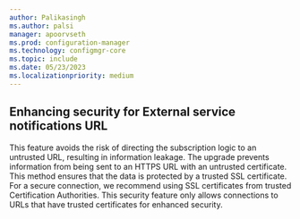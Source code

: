 ```yaml
---
author: Palikasingh
ms.author: palsi
manager: apoorvseth
ms.prod: configuration-manager
ms.technology: configmgr-core
ms.topic: include
ms.date: 05/23/2023
ms.localizationpriority: medium
---
```


## <a name="bkmk_Notification"></a> Enhancing security for External service notifications URL 

<!-- This is an include file and is included in a page which has an H1 heading -->

<!--10060597-->
This feature avoids the risk of directing the subscription logic to an untrusted URL, resulting in information leakage. The upgrade prevents information from being sent to an HTTPS URL with an untrusted certificate. This method ensures that the data is protected by a trusted SSL certificate. For a secure connection, we recommend using SSL certificates from trusted Certification Authorities. This security feature only allows connections to URLs that have trusted certificates for enhanced security. 
